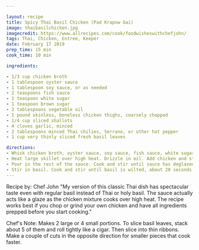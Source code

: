 ```yaml
---

layout: recipe
title: Spicy Thai Basil Chicken (Pad Krapow Gai)
image: thaibasilchicken.jpg 
imagecredit: https://www.allrecipes.com/cook/foodwisheswithchefjohn/
tags: Thai, Chicken, Entree, Keeper
date: February 17 2019
prep_time: 15 min
cook_time: 10 min

ingredients:

- 1/3 cup chicken broth
- 1 tablespoon oyster sauce
- 1 tablespoon soy sauce, or as needed
- 2 teaspoons fish sauce
- 1 teaspoon white sugar
- 1 teaspoon brown sugar
- 2 tablespoons vegetable oil
- 1 pound skinless, boneless chicken thighs, coarsely chopped
- 1/4 cup sliced shallots
- 4 cloves garlic, minced
- 2 tablespoons minced Thai chilies, Serrano, or other hot pepper
- 1 cup very thinly sliced fresh basil leaves

directions:
- Whisk chicken broth, oyster sauce, soy sauce, fish sauce, white sugar, and brown sugar together in a bowl until well blended.
- Heat large skillet over high heat. Drizzle in oil. Add chicken and stir fry until it loses its raw color, 2 to 3 minutes. Stir in shallots, garlic, and sliced chilies. Continue cooking on high heat until some of the juices start to caramelize in the bottom of the pan, about 2 or 3 more minutes. Add about a tablespoon of the sauce mixture to the skillet; cook and stir until sauce begins to caramelize, about 1 minute.
- Pour in the rest of the sauce. Cook and stir until sauce has deglazed the bottom of the pan. Continue to cook until sauce glazes onto the meat, 1 or 2 more minutes. Remove from heat.
- Stir in basil. Cook and stir until basil is wilted, about 20 seconds. Serve with rice.
---
```


Recipe by: Chef John "My version of this classic Thai dish has spectacular taste even with regular basil instead of Thai or holy basil. The sauce actually acts like a glaze as the chicken mixture cooks over high heat. The recipe works best if you chop or grind your own chicken and have all ingredients prepped before you start cooking."

Chef's Note:
Makes 2 large or 4 small portions.
To slice basil leaves, stack about 5 of them and roll tightly like a cigar. Then slice into thin ribbons. Make a couple of cuts in the opposite direction for smaller pieces that cook faster.
